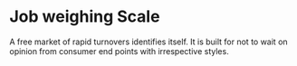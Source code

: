 # Job weighing Scale

A free market of rapid turnovers identifies itself.
It is built for not to wait on opinion from consumer end points with irrespective styles.